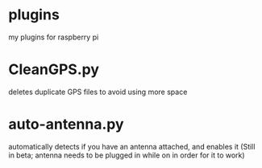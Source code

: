 # plugins
my plugins for raspberry pi
# CleanGPS.py
deletes duplicate GPS files to avoid using more space
# auto-antenna.py
automatically detects if you have an antenna attached, and enables it (Still in beta; antenna needs to be plugged in while on in order for it to work)
